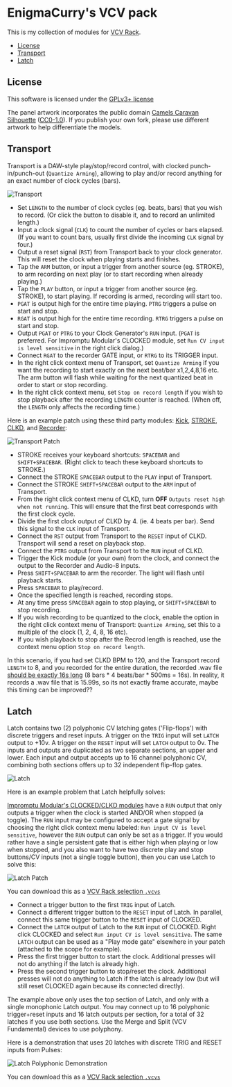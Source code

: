 EnigmaCurry's VCV pack
==============================

This is my collection of modules for [VCV Rack](https://vcvrack.com/).

 * [License](#License)
 * [Transport](#Transport)
 * [Latch](#Latch)

## License

This software is licensed under the [GPLv3+
license](https://github.com/EnigmaCurry/EnigmaCurry-vcv-pack/blob/v2/LICENSE)

The panel artwork incorporates the public domain [Camels Caravan
Silhouette](https://openclipart.org/detail/242201/camels-caravan-silhouette)
([CC0-1.0](https://creativecommons.org/publicdomain/zero/1.0/)). If
you publish your own fork, please use different artwork to help
differentiate the models.

## Transport

Transport is a DAW-style play/stop/record control, with clocked
punch-in/punch-out (`Quantize Arming`), allowing to play and/or record
anything for an exact number of clock cycles (bars).

![Transport](screenshots/Transport.png)

 * Set `LENGTH` to the number of clock cycles (eg. beats, bars) that
   you wish to record. (Or click the button to disable it, and to
   record an unlimited length.)
 * Input a clock signal (`CLK`) to count the number of cycles or bars
   elapsed. (If you want to count bars, usually first divide the
   incoming `CLK` signal by four.)
 * Output a reset signal (`RST`) from Transport back to your clock
   generator. This will reset the clock when playing starts and
   finishes.
 * Tap the `ARM` button, or input a trigger from another source (eg.
   STROKE), to arm recording on next play (or to start recording when
   already playing.)
 * Tap the `PLAY` button, or input a trigger from another source (eg.
   STROKE), to start playing. If recording is armed, recording will
   start too.
 * `PGAT` is output high for the entire time playing. `PTRG` triggers
   a pulse on start and stop.
 * `RGAT` is output high for the entire time recording. `RTRG`
   triggers a pulse on start and stop.
 * Output `PGAT` or `PTRG` to your Clock Generator's `RUN` input.
   (`PGAT` is preferred. For Impromptu Modular's CLOCKED module, set
   `Run CV input is level sensitive` in the right click dialog.)
 * Connect `RGAT` to the recorder GATE input, or `RTRG` to its TRIGGER
   input.
 * In the right click context menu of Transport, set `Quantize Arming`
   if you want the recording to start exactly on the next beat/bar
   x1,2,4,8,16 etc. The arm button will flash while waiting for the
   next quantized beat in order to start or stop recording.
 * In the right click context menu, set `Stop on record length` if you
   wish to stop playback after the recording `LENGTH` counter is
   reached. (When off, the `LENGTH` only affects the recording time.)

Here is an example patch using these third party modules:
[Kick](https://library.vcvrack.com/Autodafe-DrumKit/DrumsKick),
[STROKE](https://library.vcvrack.com/Stoermelder-P1/Stroke),
[CLKD](https://library.vcvrack.com/ImpromptuModular/Clocked-Clkd), and
[Recorder](https://library.vcvrack.com/VCV-Recorder/Recorder):

![Transport Patch](screenshots/TransportPatch.png)

 * STROKE receives your keyboard shortcuts: `SPACEBAR` and
   `SHIFT+SPACEBAR`. (Right click to teach these keyboard shortcuts to
   STROKE.)
 * Connect the STROKE `SPACEBAR` output to the `PLAY` input of
   Transport.
 * Connect the STROKE `SHIFT+SPACEBAR` output to the `ARM` input of
   Transport.
 * From the right click context menu of CLKD, turn **OFF** `Outputs
   reset high when not running`. This will ensure that the first beat
   corresponds with the first clock cycle.
 * Divide the first clock output of CLKD by 4. (ie. 4 beats per bar).
   Send this signal to the `CLK` input of Transport.
 * Connect the `RST` output from Transport to the `RESET` input of
   CLKD. Transport will send a reset on playback stop.
 * Connect the `PTRG` output from Transport to the `RUN` input of
   CLKD.
 * Trigger the Kick module (or your own) from the clock, and connect
   the output to the Recorder and Audio-8 inputs.
 * Press `SHIFT+SPACEBAR` to arm the recorder. The light will flash
   until playback starts.
 * Press `SPACEBAR` to play/record.
 * Once the specified length is reached, recording stops.
 * At any time press `SPACEBAR` again to stop playing, or
   `SHIFT+SPACEBAR` to stop recording.
 * If you wish recording to be quantized to the clock, enable the
   option in the right click context menu of Transport: `Quantize
   Arming`, set this to a multiple of the clock (1, 2, 4, 8, 16 etc).
 * If you wish playback to stop after the Recrod length is reached,
   use the context menu option `Stop on record length`.

In this scenario, if you had set CLKD BPM to 120, and the Transport
record `LENGTH` to 8, and you recorded for the entire duration, the
recorded .wav file [should be exactly 16s
long](https://toolstud.io/music/bpm.php?bpm=120&bpm_unit=4%2F4) (8
bars * 4 beats/bar * 500ms = 16s). In reality, it records a .wav file
that is 15.99s, so its not exactly frame accurate, maybe this timing
can be improved??

## Latch

Latch contains two (2) polyphonic CV latching gates ('Flip-flops')
with discrete triggers and reset inputs. A trigger on the `TRIG` input
will set `LATCH` output to +10v. A trigger on the `RESET` input will
set `LATCH` output to 0v. The inputs and outputs are duplicated as two
separate sections, an upper and lower. Each input and output accepts
up to 16 channel polyphonic CV, combining both sections offers up to
32 independent flip-flop gates.

![Latch](screenshots/Latch.png)

Here is an example problem that Latch helpfully solves:

[Impromptu Modular's CLOCKED/CLKD
modules](https://library.vcvrack.com/ImpromptuModular/Clocked-Clkd)
have a `RUN` output that only outputs a trigger when the clock is
started AND/OR when stopped (a toggle). The `RUN` input may be
configured to accept a gate signal by choosing the right click context
menu labeled: `Run input CV is level sensitive`, however the `RUN`
output can only be set as a trigger. If you would rather have a single
persistent gate that is either high when playing or low when stopped,
and you also want to have two discrete play and stop buttons/CV inputs
(not a single toggle button), then you can use Latch to solve this:

![Latch Patch](screenshots/LatchPatch.png)

You can download this as a [VCV Rack selection
`.vcvs`](https://github.com/EnigmaCurry/EnigmaCurry-vcv-pack/raw/v2/patches/Selections/Latch%20CLKD.vcvs)

 * Connect a trigger button to the first `TRIG` input of Latch.
 * Connect a different trigger button to the `RESET` input of Latch.
   In parallel, connect this same trigger button to the `RESET` input
   of CLOCKED.
 * Connect the `LATCH` output of Latch to the `RUN` input of CLOCKED.
   Right click CLOCKED and select `Run input CV is level sensitive`.
   The same `LATCH` output can be used as a "Play mode gate" elsewhere
   in your patch (attached to the scope for example).
 * Press the first trigger button to start the clock. Additional
   presses will not do anything if the latch is already high.
 * Press the second trigger button to stop/reset the clock. Additional
   presses will not do anything to Latch if the latch is already low
   (but will still reset CLOCKED again because its connected
   directly).

The example above only uses the top section of Latch, and only with a
single monophonic Latch output. You may connect up to 16 polyphonic
trigger+reset inputs and 16 latch outputs per section, for a total of
32 latches if you use both sections. Use the Merge and Split (VCV
Fundamental) devices to use polyphony.

Here is a demonstration that uses 20 latches with discrete TRIG and
RESET inputs from Pulses:

![Latch Polyphonic Demonstration](screenshots/LatchPolyphonicDemonstration.png)

You can download this as a [VCV Rack selection
`.vcvs`](https://github.com/EnigmaCurry/EnigmaCurry-vcv-pack/raw/v2/patches/Selections/Latch%20Demonstration.vcvs)

